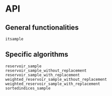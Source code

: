 # API

## General functionalities

```@docs
itsample
```

## Specific algorithms

```@docs
reservoir_sample
reservoir_sample_without_replacement
reservoir_sample_with_replacement
weighted_reservoir_sample_without_replacement
weighted_reservoir_sample_with_replacement
sortedindices_sample
```

